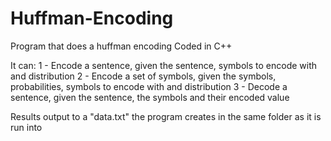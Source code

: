 # Huffman-Encoding
Program that does a huffman encoding
Coded in C++

It can:
1 - Encode a sentence, given the sentence, symbols to encode with and distribution
2 - Encode a set of symbols, given the symbols, probabilities, symbols to encode with and distribution
3 - Decode a sentence, given the sentence, the symbols and their encoded value

Results output to a "data.txt" the program creates in the same folder as it is run into
